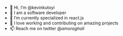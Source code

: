 - 👋 Hi, I’m @kevinkutoyi
- 👀 I am a software developer
- 🌱 I’m currently specialized in react.js
- 💞️ I love working and contributing on amazing projects
- 📫 Reach me on twitter @_amoraghali_


